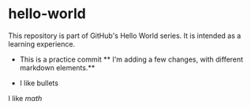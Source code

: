 # hello-world
This repository is part of GitHub's Hello World series. It is intended as a learning experience. 
* This is a practice commit
** I'm adding a few changes, with different markdown elements.**
- I like bullets


I like $m \alpha th$
